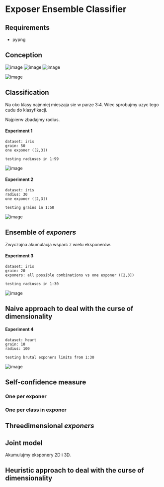 # Exposer Ensemble Classifier

## Requirements

- pypng

## Conception

![image](generator_1/exponer_iris_2_1_g_350_r_100.png)
![image](generator_1/exponer_iris_3_4_g_350_r_100.png)
![image](generator_1/exponer_iris_2_3_g_350_r_100.png)

![image](generator_1/exponers_iris.png)

## Classification

Na oko klasy najmniej mieszaja sie w parze 3:4. Wiec sprobujmy uzyc tego cudu do klasyfikacji.

Najpierw zbadajmy radius.

#### Experiment 1

	dataset: iris
	grain: 50
	one exponer ([2,3])

	testing radiuses in 1:99
	
![image](plots/experiment_1.png)

#### Experiment 2

	dataset: iris
	radius: 30
	one exponer ([2,3])
	
	testing grains in 1:50

![image](plots/experiment_2.png)


## Ensemble of _exponers_

Zwyczajna akumulacja wsparć z wielu eksponerów.

#### Experiment 3
	
	dataset: iris
	grain: 20
	exponers: all possible combinations vs one exponer ([2,3])
	
	testing radiuses in 1:30

![image](plots/experiment_3.png)

## Naive approach to deal with the curse of dimensionality

#### Experiment 4

	dataset: heart
	grain: 10
	radius: 100
	
	testing brutal exponers limits from 1:30
	
![image](plots/experiment_4.png)

## Self-confidence measure

### One per exponer

### One per class in exponer

## Threedimensional _exponers_

## Joint model

Akumulujmy eksponery 2D i 3D.

## Heuristic approach to deal with the curse of dimensionality